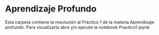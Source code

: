 # Aprendizaje Profundo

Esta carpeta contiene la resolución al Práctico 1 de la materia Aprendizaje profundo.
Para visualizarla abra y/o ejecute la notebook Practico1.ipynb
